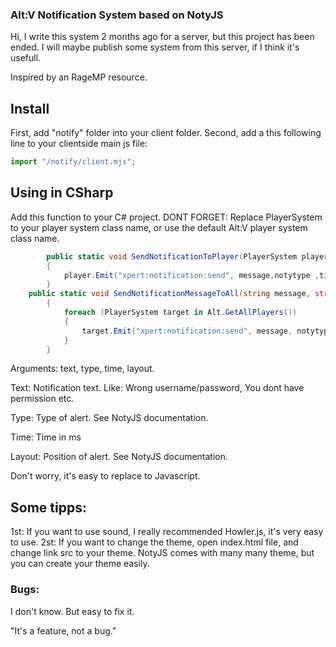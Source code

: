 ### Alt:V Notification System based on NotyJS
Hi, I write this system 2 months ago for a server, but this project has been ended. I will maybe publish some system from this server, if I think it's usefull.

Inspired by an RageMP resource. 
## Install
First, add "notify" folder into your client folder.
Second, add a this following line to your clientside main js file:
```javascript
import "/notify/client.mjs";
```

## Using in CSharp
Add this function to your C# project. 
DONT FORGET: Replace PlayerSystem to your player system class name, or use the default Alt:V player system class name.
```C#
        public static void SendNotificationToPlayer(PlayerSystem player, string message, string notytype, int time = 5000, string layout = "topRight")
        {
            player.Emit("xpert:notification:send", message,notytype ,time, layout);
        }
	public static void SendNotificationMessageToAll(string message, string notytype, int time = 5000, string layout = "topRight")
        {
            foreach (PlayerSystem target in Alt.GetAllPlayers())
            {
                target.Emit("xpert:notification:send", message, notytype, time, layout);
            }
        }
```
Arguments: text, type, time, layout. 

Text: Notification text. Like: Wrong username/password, You dont have permission etc.

Type: Type of alert. See NotyJS documentation.

Time: Time in ms

Layout: Position of alert. See NotyJS documentation.

Don't worry, it's easy to replace to Javascript. 

## Some tipps:
1st: If you want to use sound, I really recommended Howler.js, it's very easy to use.
2st: If you want to change the theme, open index.html file, and change link src to your theme. NotyJS comes with many many theme, but you can create your theme easily.


### Bugs:
I don't know. But easy to fix it. 

"It's a feature, not a bug."
